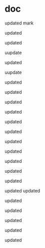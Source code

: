 doc
===

updated
mark
 
updated

updated

uupdate

updated

uupdate

updated


updated


updated

updated

updated

updated

updated

updated

updated

updated

updated

updated
updated

updated

updated

updated

updated

updated
